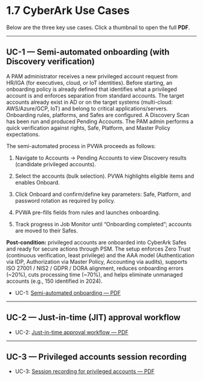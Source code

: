 # 1.7 CyberArk Use Cases

Below are the three key use cases. Click a thumbnail to open the full **PDF**.

---

## UC-1 — Semi-automated onboarding (with Discovery verification)

A PAM administrator receives a new privileged account request from HR/IGA (for executives, cloud, or IoT identities).
Before starting, an onboarding policy is already defined that identifies what a privileged account is and enforces separation from standard accounts. The target accounts already exist in AD or on the target systems (multi-cloud: AWS/Azure/GCP, IoT) and belong to critical applications/servers. Onboarding rules, platforms, and Safes are configured. A Discovery Scan has been run and produced Pending Accounts. The PAM admin performs a quick verification against rights, Safe, Platform, and Master Policy expectations.

The semi-automated process in PVWA proceeds as follows:

1. Navigate to Accounts → Pending Accounts to view Discovery results (candidate privileged accounts).

2. Select the accounts (bulk selection). PVWA highlights eligible items and enables Onboard.

3. Click Onboard and confirm/define key parameters: Safe, Platform, and password rotation as required by policy.

4. PVWA pre-fills fields from rules and launches onboarding.

5. Track progress in Job Monitor until “Onboarding completed”; accounts are moved to their Safes.

**Post-condition:** privileged accounts are onboarded into CyberArk Safes and ready for secure actions through PSM. The setup enforces Zero Trust (continuous verification, least privilege) and the AAA model (Authentication via IDP, Authorization via Master Policy, Accounting via audits), supports ISO 27001 / NIS2 / GDPR / DORA alignment, reduces onboarding errors (~20%), cuts processing time (~70%), and helps eliminate unmanaged accounts (e.g., 150 identified in 2024).


- UC-1: [Semi-automated onboarding — PDF](00_Support-documents/diagrams/UC_Semi-automated%20onboarding.pdf)


---

## UC-2 — Just-in-time (JIT) approval workflow



- UC-2: [Just-in-time approval workflow — PDF](00_Support-documents/diagrams/UC_Just-in-time%20approval%20workflow%20.pdf)

---

## UC-3 — Privileged accounts session recording




- UC-3: [Session recording for privileged accounts — PDF](00_Support-documents/diagrams/UC_Session%20recording%20for%20PA.pdf)


